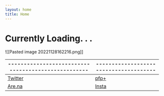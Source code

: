 ```yaml
---
layout: home
title: Home
---
```

# Currently Loading. . .

![[Pasted image 20221128162216.png]]


| --------------------------------------------------- | -------------------------------------- |
| --------------------------------------------------- | -------------------------------------- |
| [Twitter](https://twitter.com/xiaopilled)           | [pfp+](pfp-pl.us)                      |
| [Are.na](https://www.are.na/image-consultant/index) | [Insta](i)                                       |